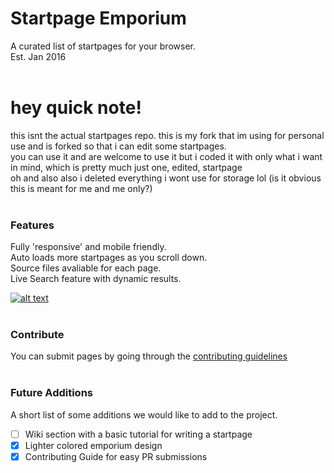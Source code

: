 # Startpage Emporium
A curated list of startpages for your browser.<br />Est. Jan 2016<br /><br />
# hey quick note!
this isnt the actual startpages repo. this is my fork that im using for personal use and is forked so that i can edit some startpages. <br />
you can use it and are welcome to use it but i coded it with only what i want in mind, which is pretty much just one, edited, startpage<br />
oh and also also i deleted everything i wont use for storage lol (is it obvious this is meant for me and me only?)<br /><br />
### Features
Fully 'responsive' and mobile friendly.<br />Auto loads more startpages as you scroll down.<br />Source files avaliable for each page.<br />Live Search feature with dynamic results.

[![alt text](https://raw.githubusercontent.com/startpages/startpages.github.io/master/media/preview.jpg)](https://startpages.github.io/ "Startpage Emporium")
<br /><br />
### Contribute
You can submit pages by going through the [contributing guidelines](https://github.com/startpages/startpages.github.io/blob/master/.github/CONTRIBUTING.md)<br /><br />
### Future Additions
A short list of some additions we would like to add to the project.
- [ ] Wiki section with a basic tutorial for writing a startpage
- [X] Lighter colored emporium design
- [X] Contributing Guide for easy PR submissions

